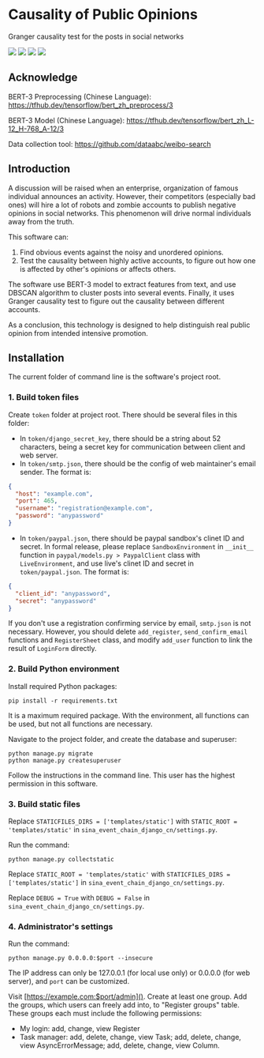 # Causality of Public Opinions

Granger causality test for the posts in social networks 

![](https://img.shields.io/badge/language-zh--CN-orange)
![](https://img.shields.io/badge/dependencies-Python%203.9-blue)
![](https://img.shields.io/badge/dependencies-Django%203.2-green)
![](https://img.shields.io/badge/dependencies-TensorFlow%202.6-orange)

## Acknowledge

BERT-3 Preprocessing (Chinese Language): 
https://tfhub.dev/tensorflow/bert_zh_preprocess/3

BERT-3 Model (Chinese Language): 
https://tfhub.dev/tensorflow/bert_zh_L-12_H-768_A-12/3

Data collection tool: https://github.com/dataabc/weibo-search

## Introduction

A discussion will be raised when an enterprise, organization of famous
individual announces an activity. However, their competitors (especially
bad ones) will hire a lot of robots and zombie accounts to publish
negative opinions in social networks. This phenomenon will drive normal
individuals away from the truth.

This software can:
1. Find obvious events against the noisy and unordered opinions.
2. Test the causality between highly active accounts, to figure out how one
is affected by other's opinions or affects others.

The software use BERT-3 model to extract features from text, and use DBSCAN
algorithm to cluster posts into several events. Finally, it uses Granger
causality test to figure out the causality between different accounts.

As a conclusion, this technology is designed to help distinguish real public 
opinion from intended intensive promotion.

## Installation

The current folder of command line is the software's project root.

### 1. Build token files

Create `token` folder at project root. There should be several files in this folder:
- In `token/django_secret_key`, there should be a string about 52 characters, being a secret key for communication between client and web server. 
- In `token/smtp.json`, there should be the config of web maintainer's email sender. The format is: 
```json
{
  "host": "example.com",
  "port": 465,
  "username": "registration@example.com",
  "password": "anypassword"
}
```
- In `token/paypal.json`, there should be paypal sandbox's clinet ID and secret. In formal release, please replace `SandboxEnvironment` in `__init__` function in `paypal/models.py > PaypalClient` class with `LiveEnvironment`, and use live's clinet ID and secret in `token/paypal.json`. The format is:
```json
{
  "client_id": "anypassword",
  "secret": "anypassword"
}
```

If you don't use a registration confirming service by email, `smtp.json` is not necessary. However, you should delete `add_register`, `send_confirm_email` functions and `RegisterSheet` class, and modify `add_user` function to link the result of `LoginForm` directly.

### 2.	Build Python environment

Install required Python packages:

```
pip install -r requirements.txt
```

It is a maximum required package. With the environment, all functions can be used, but not all functions are necessary.

Navigate to the project folder, and create the database and superuser:

```
python manage.py migrate
python manage.py createsuperuser
```

Follow the instructions in the command line. This user has the highest permission in this software.

### 3. Build static files

Replace `STATICFILES_DIRS = ['templates/static']` with `STATIC_ROOT = 'templates/static'` in `sina_event_chain_django_cn/settings.py`.

Run the command: 
```
python manage.py collectstatic
```

Replace `STATIC_ROOT = 'templates/static'` with `STATICFILES_DIRS = ['templates/static']` in `sina_event_chain_django_cn/settings.py`.

Replace `DEBUG = True` with `DEBUG = False` in `sina_event_chain_django_cn/settings.py`.

### 4. Administrator's settings

Run the command: 
```
python manage.py 0.0.0.0:$port --insecure
```
The IP address can only be 127.0.0.1 (for local use only) or 0.0.0.0 (for web server), and `port` can be customized.

Visit [https://example.com:$port/admin](). Create at least one group. Add the groups, which users can freely add into, to "Register groups" table. These groups each must include the following permissions:
- My login: add, change, view Register
- Task manager: add, delete, change, view Task; add, delete, change, view AsyncErrorMessage;
  add, delete, change, view Column.

